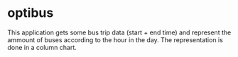 # optibus

This application gets some bus trip data (start + end time) and represent the ammount of buses
according to the hour in the day.
The representation is done in a column chart.
